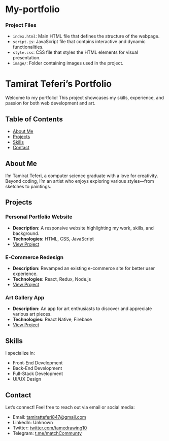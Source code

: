 # My-portfolio
### Project Files

- `index.html`: Main HTML file that defines the structure of the webpage.
- `script.js`: JavaScript file that contains interactive and dynamic functionalities.
- `style.css`: CSS file that styles the HTML elements for visual presentation.
- `image/`: Folder containing images used in the project.

# Tamirat Teferi’s Portfolio

Welcome to my portfolio! This project showcases my skills, experience, and passion for both web development and art.

## Table of Contents

- [About Me](#about-me)
- [Projects](#projects)
- [Skills](#skills)
- [Contact](#contact)

## About Me

I’m Tamirat Teferi, a computer science graduate with a love for creativity. Beyond coding, I’m an artist who enjoys exploring various styles—from sketches to paintings.

## Projects

### Personal Portfolio Website

- **Description:** A responsive website highlighting my work, skills, and background.
- **Technologies:** HTML, CSS, JavaScript
- [View Project](#)

### E-Commerce Redesign

- **Description:** Revamped an existing e-commerce site for better user experience.
- **Technologies:** React, Redux, Node.js
- [View Project](#)

### Art Gallery App

- **Description:** An app for art enthusiasts to discover and appreciate various art pieces.
- **Technologies:** React Native, Firebase
- [View Project](#)

## Skills

I specialize in:
- Front-End Development
- Back-End Development
- Full-Stack Development
- UI/UX Design

## Contact

Let’s connect! Feel free to reach out via email or social media:
- Email: tamiratteferi847@gmail.com
- LinkedIn: Unknown
- Twitter: [twitter.com/tamedrawing10](https://twitter.com/tamedrawing10)
- Telegram: [t.me/matchCommunty](https://t.me/matchCommunty)
